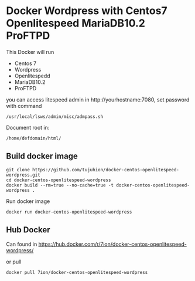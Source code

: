# Docker Wordpress with Centos7 Openlitespeed MariaDB10.2 ProFTPD

This Docker will run

- Centos 7
- Wordpress
- Openlitespedd
- MariaDB10.2
- ProFTPD

you can access litespeed admin in http://yourhostname:7080, set password with command

```/usr/local/lsws/admin/misc/admpass.sh```

Document root in:
```
/home/defdomain/html/
```
## Build docker image
```
git clone https://github.com/tujuhion/docker-centos-openlitespeed-wordpress.git
cd docker-centos-openlitespeed-wordpress
docker build --rm=true --no-cache=true -t docker-centos-openlitespeed-wordpress .
```
Run docker image
```
docker run docker-centos-openlitespeed-wordpress
```
## Hub Docker

Can found in https://hub.docker.com/r/7ion/docker-centos-openlitespeed-wordpress/

or pull
```
docker pull 7ion/docker-centos-openlitespeed-wordpress
```
